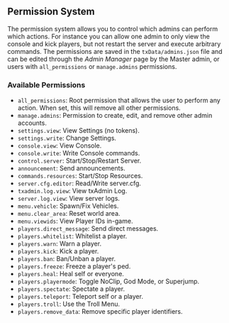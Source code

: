 ## Permission System
The permission system allows you to control which admins can perform which actions.
For instance you can allow one admin to only view the console and kick players, but not restart the server and execute arbitrary commands.
The permissions are saved in the `txData/admins.json` file and can be edited through the *Admin Manager* page by the Master admin, or users with `all_permissions` or `manage.admins` permissions.

### Available Permissions
- `all_permissions`: Root permission that allows the user to perform any action. When set, this will remove all other permissions.
- `manage.admins`: Permission to create, edit, and remove other admin accounts.
- `settings.view`: View Settings (no tokens).
- `settings.write`: Change Settings.
- `console.view`: View Console.
- `console.write`: Write Console commands.
- `control.server`: Start/Stop/Restart Server.
- `announcement`: Send announcements.
- `commands.resources`: Start/Stop Resources.
- `server.cfg.editor`: Read/Write server.cfg.
- `txadmin.log.view`: View txAdmin Log.
- `server.log.view`: View server logs.
- `menu.vehicle`: Spawn/Fix Vehicles.
- `menu.clear_area`: Reset world area.
- `menu.viewids`: View Player IDs in-game.
- `players.direct_message`: Send direct messages.
- `players.whitelist`: Whitelist a player.
- `players.warn`: Warn a player.
- `players.kick`: Kick a player.
- `players.ban`: Ban/Unban a player.
- `players.freeze`: Freeze a player's ped.
- `players.heal`: Heal self or everyone.
- `players.playermode`: Toggle NoClip, God Mode, or Superjump.
- `players.spectate`: Spectate a player.
- `players.teleport`: Teleport self or a player.
- `players.troll`: Use the Troll Menu.
- `players.remove_data`: Remove specific player identifiers.
